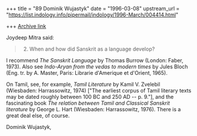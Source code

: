 +++
title = "89 Dominik Wujastyk"
date = "1996-03-08"
upstream_url = "https://list.indology.info/pipermail/indology/1996-March/004414.html"

+++
[Archive link](https://list.indology.info/pipermail/indology/1996-March/004414.html)

Joydeep Mitra said:
> 
> 2. When and how did Sanskrit as a language develop?   

I recommend _The Sanskrit Language_ by Thomas Burrow (London: Faber,
1973).  Also see _Indo-Aryan from the vedas to modern times_ by Jules
Bloch (Eng. tr. by A. Master, Paris: Librarie d'Amerique et d'Orient,
1965).

On Tamil, see, for example,  _Tamil Literature_ by Kamil V. Zvelebil
(Wiesbaden: Harrassowitz, 1974) ["The earliest corpus of Tamil literary
texts may be dated roughly between 100 BC and 250 AD -- p. 9."], and the
fascinating book _The relation between Tamil and Classical Sanskrit
literature_ by George L. Hart (Wiesbaden: Harrassowitz, 1976).  There is
a great deal else, of course.

Dominik Wujastyk,





